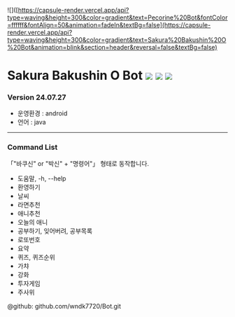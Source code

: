 ![]([https://capsule-render.vercel.app/api?type=waving&height=300&color=gradient&text=Pecorine%20Bot&fontColor=ffffff&fontAlign=50&animation=fadeIn&textBg=false](https://capsule-render.vercel.app/api?type=waving&height=300&color=gradient&text=Sakura%20Bakushin%20O%20Bot&animation=blink&section=header&reversal=false&textBg=false)
# Sakura Bakushin O Bot ![](https://img.shields.io/badge/Java-ED8B00?style=for-the-badge&logo=openjdk&logoColor=white) ![](https://img.shields.io/badge/Android-3DDC84?style=for-the-badge&logo=android&logoColor=white) ![](https://img.shields.io/badge/Android_Studio-3DDC84?style=for-the-badge&logo=android-studio&logoColor=white)
### Version 24.07.27

- 운영환경 : android
- 언어 : java 

---

### Command List

 「"바쿠신" or "박신" + "명령어"」 형태로 동작합니다.

   - 도움말, -h, --help
   - 환영하기
   - 날씨
   - 라면추천
   - 애니추천
   - 오늘의 애니
   - 공부하기, 잊어버려, 공부목록
   - 로또번호
   - 요약
   - 퀴즈, 퀴즈순위
   - 가챠
   - 강화
   - 투자게임
   - 주사위

@github: github.com/wndk7720/Bot.git
